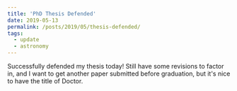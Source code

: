 ```yaml
---
title: 'PhD Thesis Defended'
date: 2019-05-13
permalink: /posts/2019/05/thesis-defended/
tags:
  - update
  - astronomy
---
```


Successfully defended my thesis today! Still have some revisions to factor in, and I want to get another paper submitted before graduation, but it's nice to have the title of Doctor.

